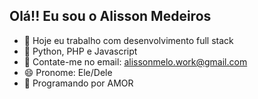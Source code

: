 ## Olá!! Eu sou o Alisson Medeiros 

- 🔭 Hoje eu trabalho com desenvolvimento full stack
- 🌱 Python, PHP e Javascript
- 💬 Contate-me no email: alissonmelo.work@gmail.com
- 😄 Pronome: Ele/Dele
- 💜 Programando por AMOR

